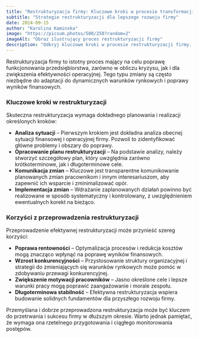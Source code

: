 ```yaml
---
title: "Restrukturyzacja firmy: Kluczowe kroki w procesie transformacji"
subtitle: "Strategie restrukturyzacji dla lepszego rozwoju firmy"
date: 2024-09-15
author: "Karolina Kaminska"
image: "https://picsum.photos/500/250?random=2"
imageAlt: "Obraz ilustrujący proces restrukturyzacji firmy"
description: "Odkryj kluczowe kroki w procesie restrukturyzacji firmy. Dowiedz się, jak skutecznie przeprowadzić transformację organizacyjną i jakie korzyści można z tego czerpać."
---
```


Restrukturyzacja firmy to istotny proces mający na celu poprawę funkcjonowania przedsiębiorstwa, zarówno w obliczu kryzysu, jak i dla zwiększenia efektywności operacyjnej. Tego typu zmiany są często niezbędne do adaptacji do dynamicznych warunków rynkowych i poprawy wyników finansowych.

### Kluczowe kroki w restrukturyzacji

Skuteczna restrukturyzacja wymaga dokładnego planowania i realizacji określonych kroków:

- **Analiza sytuacji** – Pierwszym krokiem jest dokładna analiza obecnej sytuacji finansowej i operacyjnej firmy. Pozwoli to zidentyfikować główne problemy i obszary do poprawy.
- **Opracowanie planu restrukturyzacji** – Na podstawie analizy, należy stworzyć szczegółowy plan, który uwzględnia zarówno krótkoterminowe, jak i długoterminowe cele.
- **Komunikacja zmian** – Kluczowe jest transparentne komunikowanie planowanych zmian pracownikom i innym interesariuszom, aby zapewnić ich wsparcie i zminimalizować opór.
- **Implementacja zmian** – Wdrażanie zaplanowanych działań powinno być realizowane w sposób systematyczny i kontrolowany, z uwzględnieniem ewentualnych korekt na bieżąco.

### Korzyści z przeprowadzenia restrukturyzacji

Przeprowadzenie efektywnej restrukturyzacji może przynieść szereg korzyści:

- **Poprawa rentowności** – Optymalizacja procesów i redukcja kosztów mogą znacząco wpłynąć na poprawę wyników finansowych.
- **Wzrost konkurencyjności** – Przystosowanie struktury organizacyjnej i strategii do zmieniających się warunków rynkowych może pomóc w zdobywaniu przewagi konkurencyjnej.
- **Zwiększenie motywacji pracowników** – Jasno określone cele i lepsze warunki pracy mogą poprawić zaangażowanie i morale zespołu.
- **Długoterminowa stabilność** – Efektywna restrukturyzacja wspiera budowanie solidnych fundamentów dla przyszłego rozwoju firmy.

Przemyślana i dobrze przeprowadzona restrukturyzacja może być kluczem do przetrwania i sukcesu firmy w dłuższym okresie. Warto jednak pamiętać, że wymaga ona rzetelnego przygotowania i ciągłego monitorowania postępów.
